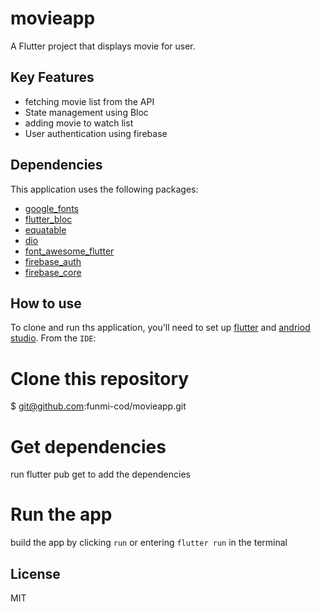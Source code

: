 # movieapp

A Flutter project that displays movie for user.

## Key Features
- fetching movie list from the API
- State management using Bloc
- adding movie to watch list
- User authentication using firebase

## Dependencies
This application uses the following packages:
 - [google_fonts](https://pub.dev/packages/google_fonts)
 - [flutter_bloc](https://pub.dev/packages/flutter_bloc)
 - [equatable](https://pub.dev/packages/equatable) 
 - [dio](https://pub.dev/packages/dio)
 - [font_awesome_flutter](https://pub.dev/packages/font_awesome_flutter)
 - [firebase_auth](https://pub.dev/packages/firebase_auth)
 - [firebase_core](https://pub.dev/packages/firebase_core)
  

## How to use
To clone and run ths application, you'll need to set up [flutter](https://docs.flutter.dev/get-started/install) and [andriod studio](https://developer.android.com/studio).
From the `IDE`:
 # Clone this repository
 $ git@github.com:funmi-cod/movieapp.git
 
 # Get dependencies
 run flutter pub get to add the dependencies
 
 # Run the app
 build the app by clicking `run` or entering `flutter run` in the terminal 

## License
MIT

